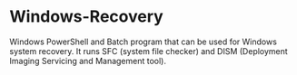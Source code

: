 # Windows-Recovery
Windows PowerShell and Batch program that can be used for Windows system recovery. It runs SFC (system file checker) and DISM (Deployment Imaging Servicing and Management tool).
